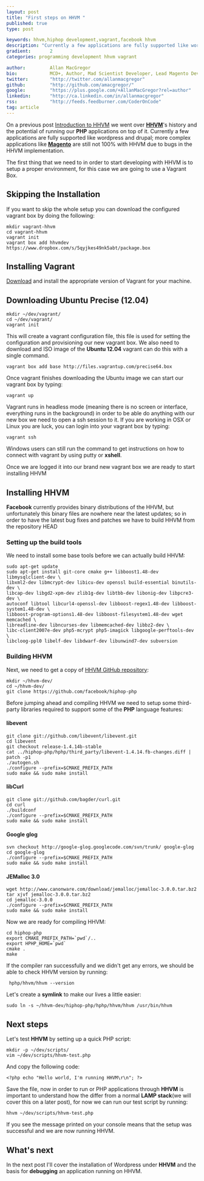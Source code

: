 ```yaml
---
layout: post
title: "First steps on HHVM "
published: true
type: post

keywords: hhvm,hiphop development,vagrant,facebook hhvm
description: "Currently a few applications are fully supported like wordpress and drupal; more complex applications like Magento are still not 100% with HHVM due to bugs in the HHVM implementation."
gradient:       2
categories: programming development hhvm vagrant 

author:         Allan MacGregor
bio:            MCD+, Author, Mad Scientist Developer, Lead Magento Developer @demacmedia.
twitter:        "http://twitter.com/allanmacgregor"
github:         "http://github.com/amacgregor/"
google:         "https://plus.google.com/+AllanMacGregor?rel=author"
linkedin:       "http://ca.linkedin.com/in/allanmacgregor"
rss:            "http://feeds.feedburner.com/CoderOnCode"
tag: article
---
```


On a previous post [Introduction to HHVM](http://coderoncode.com/2013/07/24/introduction-hhvm.html) we went over [**HHVM**](http://www.hhvm.com/blog/)'s history and the potential of running our **PHP** applications on top of it. Currently a few applications are fully supported like wordpress and drupal; more complex applications like [**Magento**](http://www.magentocommerce.com/) are still not 100% with HHVM due to bugs in the HHVM implementation.




The first thing that we need to in order to start developing with HHVM is to setup a proper environment, for this case we are going to use a Vagrant Box.

## Skipping the Installation

If you want to skip the whole setup you can download the configured vagrant box by doing the following:

    mkdir vagrant-hhvm
    cd vagrant-hhvm
    vagrant init
    vagrant box add hhvmdev https://www.dropbox.com/s/5qyjkes49nk5abt/package.box

## Installing Vagrant
[Download](http://vagrantup.com/) and install the appropriate version of Vagrant for your machine.

## Downloading Ubuntu Precise (12.04)

    mkdir ~/dev/vagrant/
    cd ~/dev/vagrant/
    vagrant init

This will create a vagrant configuration file, this file is used for setting the configuration and provisioning our new vagrant box. We also need to download and ISO image of the **Ubuntu 12.04** vagrant can do this with a single command.

    vagrant box add base http://files.vagrantup.com/precise64.box

Once vagrant finishes downloading the Ubuntu image we can start our vagrant box by typing:

    vagrant up

Vagrant runs in headless mode (meaning there is no screen or interface, everything runs in the background) in order to be able do anything with our new box we need to open a ssh session to it. If you are working in OSX or Linux you are luck, you can login into your vagrant box by typing:

    vagrant ssh

Windows users can still run the command to get instructions on how to connect with vagrant by using putty or **xshell**.

Once we are logged it into our brand new vagrant box we are ready to start installing HHVM

## Installing HHVM
**Facebook** currently provides binary distributions of the HHVM, but unfortunately this binary files are nowhere near the latest updates; so in order to have the latest bug fixes and patches we have to build HHVM from the repository HEAD

### Setting up the build tools
We need to install some base tools before we can actually build HHVM:

    sudo apt-get update
    sudo apt-get install git-core cmake g++ libboost1.48-dev libmysqlclient-dev \
    libxml2-dev libmcrypt-dev libicu-dev openssl build-essential binutils-dev \
    libcap-dev libgd2-xpm-dev zlib1g-dev libtbb-dev libonig-dev libpcre3-dev \
    autoconf libtool libcurl4-openssl-dev libboost-regex1.48-dev libboost-system1.48-dev \
    libboost-program-options1.48-dev libboost-filesystem1.48-dev wget memcached \
    libreadline-dev libncurses-dev libmemcached-dev libbz2-dev \
    libc-client2007e-dev php5-mcrypt php5-imagick libgoogle-perftools-dev \
    libcloog-ppl0 libelf-dev libdwarf-dev libunwind7-dev subversion

### Building HHVM
Next, we need to get a copy of [HHVM GitHub repository](https://github.com/facebook/hiphop-php):

    mkdir ~/hhvm-dev/
    cd ~/hhvm-dev/
    git clone https://github.com/facebook/hiphop-php

Before jumping ahead and compiling HHVM we need to setup some third-party libraries required to support some of the **PHP** language features:

#### libevent

    git clone git://github.com/libevent/libevent.git
    cd libevent
    git checkout release-1.4.14b-stable
    cat ../hiphop-php/hphp/third_party/libevent-1.4.14.fb-changes.diff | patch -p1
    ./autogen.sh
    ./configure --prefix=$CMAKE_PREFIX_PATH
    sudo make && sudo make install

#### libCurl

    git clone git://github.com/bagder/curl.git
    cd curl
    ./buildconf
    ./configure --prefix=$CMAKE_PREFIX_PATH
    sudo make && sudo make install

#### Google glog

    svn checkout http://google-glog.googlecode.com/svn/trunk/ google-glog
    cd google-glog
    ./configure --prefix=$CMAKE_PREFIX_PATH
    sudo make && sudo make install

#### JEMalloc 3.0

    wget http://www.canonware.com/download/jemalloc/jemalloc-3.0.0.tar.bz2
    tar xjvf jemalloc-3.0.0.tar.bz2
    cd jemalloc-3.0.0
    ./configure --prefix=$CMAKE_PREFIX_PATH
    sudo make && sudo make install

Now we are ready for compiling HHVM:

    cd hiphop-php
    export CMAKE_PREFIX_PATH=`pwd`/..
    export HPHP_HOME=`pwd`
    cmake .
    make

If the compiler ran successfully and we didn't get any errors, we should be able to check HHVM version by running:

     hphp/hhvm/hhvm --version

Let's create a **symlink** to make our lives a little easier:

    sudo ln -s ~/hhvm-dev/hiphop-php/hphp/hhvm/hhvm /usr/bin/hhvm


## Next steps

Let's test **HHVM** by setting up a quick PHP script:

    mkdir -p ~/dev/scripts/
    vim ~/dev/scripts/hhvm-test.php

And copy the following code:

    <?php echo "Hello world, I'm running HHVM\r\n"; ?>

Save the file, now in order to run or PHP applications through **HHVM** is important to understand how the differ from a normal **LAMP stack**(we will cover this on a later post), for now we can run our test script by running:

    hhvm ~/dev/scripts/hhvm-test.php

If you see the message printed on your console means that the setup was successful and we are now running HHVM.

## What's next

In the next post I'll cover the installation of Wordpress under **HHVM** and the basis for **debugging** an application running on HHVM.
